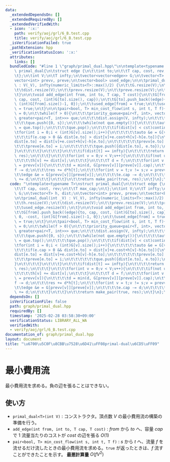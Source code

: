 ```yaml
---
data:
  _extendedDependsOn: []
  _extendedRequiredBy: []
  _extendedVerifiedWith:
  - icon: ':x:'
    path: verify/aoj/grl/6_B.test.cpp
    title: verify/aoj/grl/6_B.test.cpp
  _isVerificationFailed: true
  _pathExtension: hpp
  _verificationStatusIcon: ':x:'
  attributes:
    links: []
  bundledCode: "#line 1 \"graph/primal_dual.hpp\"\n\ntemplate<typename T>\nstruct\
    \ primal_dual{\n\tstruct edge {\n\t\tint to;\n\t\tT cap, cost, rev;\n\t\tT max_cap;\n\
    \t};\n\tint V;\n\tT infty;\n\tvector<vector<edge>> G;\n\tvector<T> h, dist;\n\t\
    vector<int> prevv, preve;\n\tvector<bool> used_edge;\n\n\tprimal_dual(int _V)\
    \ : V(_V), infty(numeric_limits<T>::max()/2) {\n\t\tG.resize(V);\n\t\th.resize(V);\n\
    \t\tdist.resize(V);\n\t\tprevv.resize(V);\n\t\tpreve.resize(V);\n\t\tused_edge.resize(V);\n\
    \t}\n\n\tvoid add_edge(int from, int to, T cap, T cost){\n\t\tG[from].push_back((edge){to,\
    \ cap, cost, (int)G[to].size(), cap});\n\t\tG[to].push_back((edge){from, 0, -cost,\
    \ (int)G[from].size()-1, 0});\n\t\tused_edge[from] = true;\n\t\tused_edge[to]\
    \ = true;\n\t}\n\n\tpair<bool, T> min_cost_flow(int s, int t, T f){\n\t\tT res\
    \ = 0;\n\t\twhile(f > 0){\n\t\t\tpriority_queue<pair<T, int>, vector<pair<T, int>>,\
    \ greater<pair<T, int>>> que;\n\t\t\tdist.assign(V, infty);\n\t\t\tdist[s] = 0;\n\
    \t\t\tque.push({0, s});\n\t\t\twhile(not que.empty()){\n\t\t\t\tauto [cst, v]\
    \ = que.top();\n\t\t\t\tque.pop();\n\t\t\t\tif(dist[v] < cst)continue;\n\t\t\t\
    \tfor(int i = 0;i < (int)G[v].size();i++){\n\t\t\t\t\tauto &e = G[v][i];\n\t\t\
    \t\t\tif(e.cap > 0 && dist[e.to] > dist[v]+e.cost+h[v]-h[e.to]){\n\t\t\t\t\t\t\
    dist[e.to] = dist[v]+e.cost+h[v]-h[e.to];\n\t\t\t\t\t\tprevv[e.to] = v;\n\t\t\t\
    \t\t\tpreve[e.to] = i;\n\t\t\t\t\t\tque.push({dist[e.to], e.to});\n\t\t\t\t\t\
    }\n\t\t\t\t}\n\t\t\t}\n\t\t\tif(dist[t] == infty){\n\t\t\t\treturn make_pair(false,\
    \ res);\n\t\t\t}\n\t\t\tfor(int v = 0;v < V;v++){\n\t\t\t\tif(not used_edge[v])continue;\n\
    \t\t\t\th[v] += dist[v];\n\t\t\t}\n\t\t\tT d = f;\n\t\t\tfor(int v = t;v != s;v\
    \ = prevv[v]){\n\t\t\t\td = min(d, G[prevv[v]][preve[v]].cap);\n\t\t\t}\n\t\t\t\
    f -= d;\n\t\t\tres += d*h[t];\n\t\t\tfor(int v = t;v != s;v = prevv[v]){\n\t\t\
    \t\tedge &e = G[prevv[v]][preve[v]];\n\t\t\t\te.cap -= d;\n\t\t\t\tG[v][e.rev].cap\
    \ += d;\n\t\t\t}\n\t\t}\n\t\treturn make_pair(true, res);\n\t}\n};\n"
  code: "\ntemplate<typename T>\nstruct primal_dual{\n\tstruct edge {\n\t\tint to;\n\
    \t\tT cap, cost, rev;\n\t\tT max_cap;\n\t};\n\tint V;\n\tT infty;\n\tvector<vector<edge>>\
    \ G;\n\tvector<T> h, dist;\n\tvector<int> prevv, preve;\n\tvector<bool> used_edge;\n\
    \n\tprimal_dual(int _V) : V(_V), infty(numeric_limits<T>::max()/2) {\n\t\tG.resize(V);\n\
    \t\th.resize(V);\n\t\tdist.resize(V);\n\t\tprevv.resize(V);\n\t\tpreve.resize(V);\n\
    \t\tused_edge.resize(V);\n\t}\n\n\tvoid add_edge(int from, int to, T cap, T cost){\n\
    \t\tG[from].push_back((edge){to, cap, cost, (int)G[to].size(), cap});\n\t\tG[to].push_back((edge){from,\
    \ 0, -cost, (int)G[from].size()-1, 0});\n\t\tused_edge[from] = true;\n\t\tused_edge[to]\
    \ = true;\n\t}\n\n\tpair<bool, T> min_cost_flow(int s, int t, T f){\n\t\tT res\
    \ = 0;\n\t\twhile(f > 0){\n\t\t\tpriority_queue<pair<T, int>, vector<pair<T, int>>,\
    \ greater<pair<T, int>>> que;\n\t\t\tdist.assign(V, infty);\n\t\t\tdist[s] = 0;\n\
    \t\t\tque.push({0, s});\n\t\t\twhile(not que.empty()){\n\t\t\t\tauto [cst, v]\
    \ = que.top();\n\t\t\t\tque.pop();\n\t\t\t\tif(dist[v] < cst)continue;\n\t\t\t\
    \tfor(int i = 0;i < (int)G[v].size();i++){\n\t\t\t\t\tauto &e = G[v][i];\n\t\t\
    \t\t\tif(e.cap > 0 && dist[e.to] > dist[v]+e.cost+h[v]-h[e.to]){\n\t\t\t\t\t\t\
    dist[e.to] = dist[v]+e.cost+h[v]-h[e.to];\n\t\t\t\t\t\tprevv[e.to] = v;\n\t\t\t\
    \t\t\tpreve[e.to] = i;\n\t\t\t\t\t\tque.push({dist[e.to], e.to});\n\t\t\t\t\t\
    }\n\t\t\t\t}\n\t\t\t}\n\t\t\tif(dist[t] == infty){\n\t\t\t\treturn make_pair(false,\
    \ res);\n\t\t\t}\n\t\t\tfor(int v = 0;v < V;v++){\n\t\t\t\tif(not used_edge[v])continue;\n\
    \t\t\t\th[v] += dist[v];\n\t\t\t}\n\t\t\tT d = f;\n\t\t\tfor(int v = t;v != s;v\
    \ = prevv[v]){\n\t\t\t\td = min(d, G[prevv[v]][preve[v]].cap);\n\t\t\t}\n\t\t\t\
    f -= d;\n\t\t\tres += d*h[t];\n\t\t\tfor(int v = t;v != s;v = prevv[v]){\n\t\t\
    \t\tedge &e = G[prevv[v]][preve[v]];\n\t\t\t\te.cap -= d;\n\t\t\t\tG[v][e.rev].cap\
    \ += d;\n\t\t\t}\n\t\t}\n\t\treturn make_pair(true, res);\n\t}\n};\n"
  dependsOn: []
  isVerificationFile: false
  path: graph/primal_dual.hpp
  requiredBy: []
  timestamp: '2025-02-28 03:58:30+09:00'
  verificationStatus: LIBRARY_ALL_WA
  verifiedWith:
  - verify/aoj/grl/6_B.test.cpp
documentation_of: graph/primal_dual.hpp
layout: document
title: "\u6700\u5C0F\u8CBB\u7528\u6D41\uFF08primal-dual\u6CD5\uFF09"
---
```


# 最小費用流

最小費用流を求める。負の辺を張ることはできない。

## 使い方

- ``primal_dual<T>(int V)`` : コンストラクタ。頂点数 $V$ の最小費用流の構築の準備を行う。
- ``add_edge(int from, int to, T cap, T cost)`` : $from$ から $to$ へ、容量 $cap$ で $1$ 流量当たりのコストが $cost$ の辺を張る $O(1)$
- ``pair<bool, T> min_cost_flow(int s, int t, T f)`` : $s$ から $t$ へ、流量 $f$ を流せるだけ流したときの最小費用流を求める。``true`` が返ったときは、$f$ 流すことができたことを示す。 **最悪計算量** $O(fV^2)$

